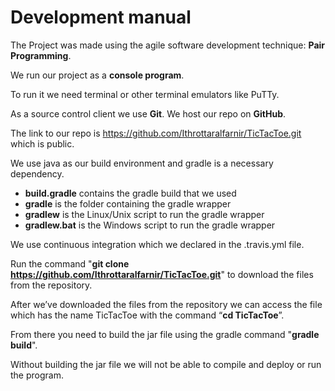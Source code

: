 # Development manual

The Project was made using the agile software development technique: **Pair Programming**.

We run our project as a **console program**.

To run it we need terminal or other terminal emulators like PuTTy.

As a source control client we use **Git**. We host our repo on **GitHub**.

The link to our repo is https://github.com/Ithrottaralfarnir/TicTacToe.git which is public.

We use java as our build environment and gradle is a necessary dependency.
- **build.gradle** contains the gradle build that we used
- **gradle** is the folder containing the gradle wrapper
- **gradlew** is the Linux/Unix script to run the gradle wrapper
- **gradlew.bat** is the Windows script to run the gradle wrapper

We use continuous integration which we declared in the .travis.yml file.
  
Run the command "**git clone https://github.com/Ithrottaralfarnir/TicTacToe.git**" to download the files from the repository. 

After we’ve downloaded the files from the repository we can access the file which has the name TicTacToe with the command “**cd TicTacToe**”.

From there you need to build the jar file using the gradle command "**gradle build**".

Without building the jar file we will not be able to compile and deploy or run the program.
